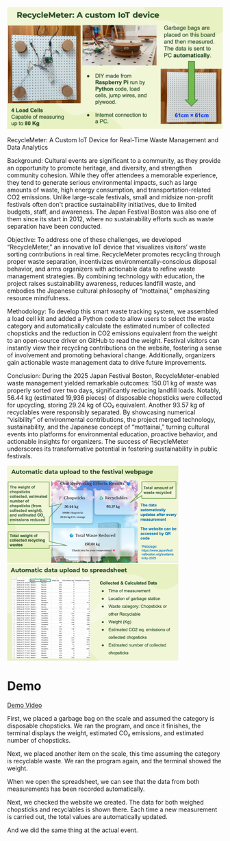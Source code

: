 <img width="900" alt="image" src="https://github.com/Banriboy/JapaneseFestival2025/blob/main/スクリーンショット%202025-07-08%20午後2.19.07.png">

RecycleMeter: A Custom IoT Device for Real-Time Waste Management and Data Analytics

Background: Cultural events are significant to a community, as they provide an opportunity to promote heritage, and diversity, and strengthen community cohesion. While they offer attendees a memorable experience, they tend to generate serious environmental impacts, such as large amounts of waste, high energy consumption, and transportation-related CO2 emissions. Unlike large-scale festivals, small and midsize non-profit festivals often don't practice sustainability initiatives, due to limited budgets, staff, and awareness. The Japan Festival Boston was also one of them since its start in 2012, where no sustainability efforts such as waste separation have been conducted.

Objective: To address one of these challenges, we developed “RecycleMeter,” an innovative IoT device that visualizes visitors’ waste sorting contributions in real time. RecycleMeter promotes recycling through proper waste separation, incentivizes environmentally-conscious disposal behavior, and arms organizers with actionable data to refine waste management strategies. By combining technology with education, the project raises sustainability awareness, reduces landfill waste, and embodies the Japanese cultural philosophy of “mottainai,” emphasizing resource mindfulness.

Methodology: To develop this smart waste tracking system, we assembled a load cell kit and added a Python code to allow users to select the waste category and automatically calculate the estimated number of collected chopsticks and the reduction in CO2 emissions equivalent from the weight to an open-source driver on GitHub to read the weight. Festival visitors can instantly view their recycling contributions on the website, fostering a sense of involvement and promoting behavioral change. Additionally, organizers gain actionable waste management data to drive future improvements.

Conclusion: During the 2025 Japan Festival Boston, RecycleMeter-enabled waste management yielded remarkable outcomes: 150.01 kg of waste was properly sorted over two days, significantly reducing landfill loads. Notably, 56.44 kg (estimated 19,936 pieces) of disposable chopsticks were collected for upcycling, storing 29.24 kg of CO₂ equivalent. Another 93.57 kg of recyclables were responsibly separated. By showcasing numerical “visibility” of environmental contributions, the project merged technology, sustainability, and the Japanese concept of “mottainai,” turning cultural events into platforms for environmental education, proactive behavior, and actionable insights for organizers. The success of RecycleMeter underscores its transformative potential in fostering sustainability in public festivals.

<img width="400" alt="image" src="https://github.com/Banriboy/JapaneseFestival2025/blob/main/スクリーンショット%202025-07-08%20午後2.29.51.png"> <img width="400" alt="image" src="https://github.com/Banriboy/JapaneseFestival2025/blob/main/スクリーンショット%202025-07-08%20午後2.29.23.png">

# Demo

[Demo Video](https://drive.google.com/file/d/1zNdhJk-77N_TcD_6_dc9zJlMYPuRLgQ4/view?pli=1)

First, we placed a garbage bag on the scale and assumed the category is disposable chopsticks. We ran the program, and once it finishes, the terminal displays the weight, estimated CO₂ emissions, and estimated number of chopsticks.

Next, we placed another item on the scale, this time assuming the category is recyclable waste. We ran the program again, and the terminal showed the weight.

When we open the spreadsheet, we can see that the data from both measurements has been recorded automatically.

Next, we checked the website we created. The data for both weighed chopsticks and recyclables is shown there. Each time a new measurement is carried out, the total values are automatically updated.

And we did the same thing at the actual event.
